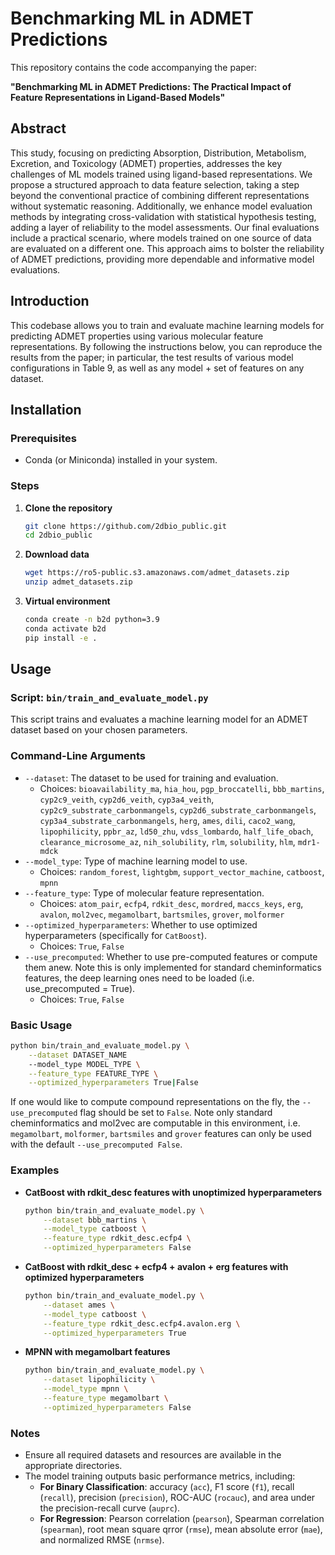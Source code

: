 
# Benchmarking ML in ADMET Predictions

This repository contains the code accompanying the paper:

**"Benchmarking ML in ADMET Predictions: The Practical Impact of Feature Representations in Ligand-Based Models"**

## Abstract

This study, focusing on predicting Absorption, Distribution, Metabolism, Excretion, and Toxicology (ADMET) properties, addresses the key challenges of ML models trained using ligand-based representations. We propose a structured approach to data feature selection, taking a step beyond the conventional practice of combining different representations without systematic reasoning. Additionally, we enhance model evaluation methods by integrating cross-validation with statistical hypothesis testing, adding a layer of reliability to the model assessments. Our final evaluations include a practical scenario, where models trained on one source of data are evaluated on a different one. This approach aims to bolster the reliability of ADMET predictions, providing more dependable and informative model evaluations.

## Introduction

This codebase allows you to train and evaluate machine learning models for predicting ADMET properties using various molecular feature representations. By following the instructions below, you can reproduce the results from the paper; in particular, the test results of various model configurations in Table 9, as well as any model + set of features on any dataset.

## Installation

### Prerequisites

- Conda (or Miniconda) installed in your system.

### Steps

1. **Clone the repository**

   ```bash
   git clone https://github.com/2dbio_public.git
   cd 2dbio_public
   ```

2. **Download data**

   ```bash
   wget https://ro5-public.s3.amazonaws.com/admet_datasets.zip
   unzip admet_datasets.zip
   ```

2. **Virtual environment**

   ```bash
   conda create -n b2d python=3.9
   conda activate b2d
   pip install -e .
   ```


## Usage

### Script: `bin/train_and_evaluate_model.py`

This script trains and evaluates a machine learning model for an ADMET dataset based on your chosen parameters.

### Command-Line Arguments

- `--dataset`: The dataset to be used for training and evaluation.
  - Choices: `bioavailability_ma`, `hia_hou`, `pgp_broccatelli`, `bbb_martins`, 
    `cyp2c9_veith`, `cyp2d6_veith`, `cyp3a4_veith`, `cyp2c9_substrate_carbonmangels`, 
    `cyp2d6_substrate_carbonmangels`, `cyp3a4_substrate_carbonmangels`, `herg`, 
    `ames`, `dili`, `caco2_wang`, `lipophilicity`, `ppbr_az`, `ld50_zhu`, 
    `vdss_lombardo`, `half_life_obach`, `clearance_microsome_az`, `nih_solubility`, 
    `rlm`, `solubility`, `hlm`, `mdr1-mdck`
- `--model_type`: Type of machine learning model to use.
  - Choices: `random_forest`, `lightgbm`, `support_vector_machine`, `catboost`, `mpnn`
- `--feature_type`: Type of molecular feature representation.
  - Choices: `atom_pair`, `ecfp4`, `rdkit_desc`, `mordred`, `maccs_keys`, `erg`, `avalon`, `mol2vec`, `megamolbart`, `bartsmiles`, `grover`, `molformer`
- `--optimized_hyperparameters`: Whether to use optimized hyperparameters (specifically for `CatBoost`).
  - Choices: `True`, `False`
- `--use_precomputed`: Whether to use pre-computed features or compute them anew. Note this is only implemented for standard cheminformatics features, the deep learning ones need to be loaded (i.e. use_precomputed = True).
  - Choices: `True`, `False`


### Basic Usage

```bash
python bin/train_and_evaluate_model.py \
    --dataset DATASET_NAME
    --model_type MODEL_TYPE \
    --feature_type FEATURE_TYPE \
    --optimized_hyperparameters True|False
```

If one would like to compute compound representations on the fly, the `--use_precomputed` flag should be set to `False`. Note only standard cheminformatics and mol2vec are computable in this environment, i.e. `megamolbart`, `molformer`, `bartsmiles` and `grover` features can only be used with the default `--use_precomputed False`.

### Examples

- **CatBoost with rdkit_desc features with unoptimized hyperparameters**

  ```bash
  python bin/train_and_evaluate_model.py \
      --dataset bbb_martins \
      --model_type catboost \
      --feature_type rdkit_desc.ecfp4 \
      --optimized_hyperparameters False
  ```

- **CatBoost with rdkit_desc + ecfp4 + avalon + erg features with optimized hyperparameters**

  ```bash
  python bin/train_and_evaluate_model.py \
      --dataset ames \
      --model_type catboost \
      --feature_type rdkit_desc.ecfp4.avalon.erg \
      --optimized_hyperparameters True
  ```

- **MPNN with megamolbart features**

  ```bash
  python bin/train_and_evaluate_model.py \
      --dataset lipophilicity \
      --model_type mpnn \
      --feature_type megamolbart \
      --optimized_hyperparameters False
  ```
### Notes

- Ensure all required datasets and resources are available in the appropriate directories.
- The model training outputs basic performance metrics, including:
    - **For Binary Classification**: accuracy (`acc`), F1 score (`f1`), recall (`recall`), precision (`precision`), ROC-AUC (`rocauc`), and area under the precision-recall curve (`auprc`).
    - **For Regression**: Pearson correlation (`pearson`), Spearman correlation (`spearman`), root mean square qrror (`rmse`), mean absolute error (`mae`), and normalized RMSE (`nrmse`).

